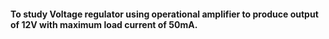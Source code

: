#### To study Voltage regulator using operational amplifier to produce output of 12V with maximum load current of 50mA.